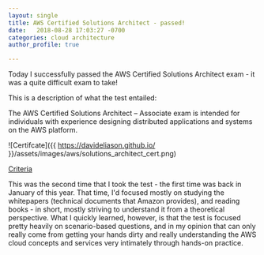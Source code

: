 ```yaml
---
layout: single
title: AWS Certified Solutions Architect - passed!
date:   2018-08-28 17:03:27 -0700
categories: cloud architecture
author_profile: true

---
```


Today I successfully passed the AWS Certified Solutions Architect exam - it was a quite difficult exam to take! 

This is a description of what the test entailed:

The AWS Certified Solutions Architect – Associate exam is intended for individuals with experience designing distributed applications and systems on the AWS platform.


![Certifcate]({{ https://davideliason.github.io/ }}/assets/images/aws/solutions_architect_cert.png)


[Criteria](https://aws.amazon.com/certification/certified-solutions-architect-associate/)

This was the second time that I took the test - the first time was back in January of this year. That time, I'd focused mostly on studying the whitepapers (technical documents that Amazon provides), and reading books - in short, mostly striving to understand it from a theoretical perspective. What I quickly learned, however, is that the test is focused pretty heavily on scenario-based questions, and in my opinion that can only really come from getting your hands dirty and really understanding the AWS cloud concepts and services very intimately through hands-on practice.

